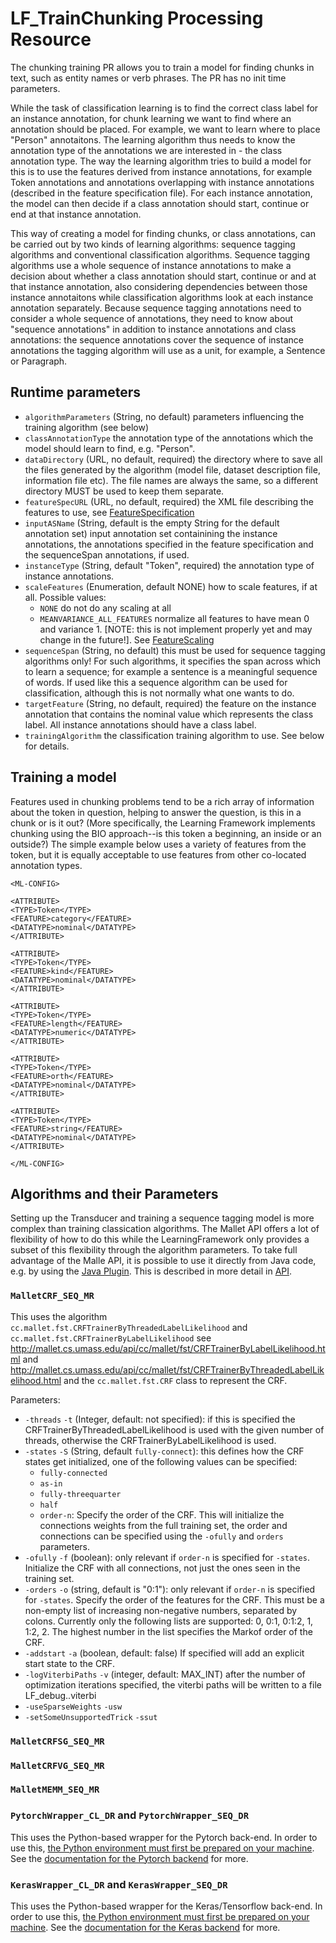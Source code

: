 # LF_TrainChunking Processing Resource

The chunking training PR allows you to train a model for finding chunks in text, such as entity names or verb phrases. The PR has no init time parameters.

While the task of classification learning is to find the correct class label
for an instance annotation, for chunk learning we want to find where an annotation
should be placed. For example, we want to learn where to place "Person" annotaitons. The learning algorithm thus needs to know the annotation type of
the annotations we are interested in - the class annotation type. The way
the learning algorithm tries to build a model for this is to use the features
derived from instance annotations, for example Token annotations and annotations
overlapping with instance annotations (described in the feature specification file). For each instance annotation, the model can then decide if a class annotation should start, continue or end at that instance annotation.

This way of creating a model for finding chunks, or class annotations, can be
carried out by two kinds of learning algorithms: sequence tagging algorithms
and conventional classification algorithms. Sequence tagging algorithms use
a whole sequence of instance annotations to make a decision about whether a
class annotation should start, continue or and at that instance annotation, also
considering dependencies between those instance annotaitons while classification
algorithms look at each instance annotation separately. Because sequence tagging
annotations need to consider a whole sequence of annotations, they need to
know about "sequence annotations" in addition to instance annotations and class
annotations: the sequence annotations cover the sequence of instance annotations
the tagging algorithm will use as a unit, for example, a Sentence or Paragraph.

## Runtime parameters

* `algorithmParameters` (String, no default) parameters influencing the training algorithm (see below)
* `classAnnotationType` the annotation type of the annotations which the model
should learn to find, e.g. "Person".
* `dataDirectory` (URL, no default, required) the directory where to save all the files generated by the algorithm (model file, dataset description file, information file etc). The file names are always the same, so a different directory MUST be used to keep them separate.
* `featureSpecURL` (URL, no default, required) the XML file describing the features to use, see [FeatureSpecification](FeatureSpecification)
* `inputASName` (String, default is the empty String for the default annotation set) input annotation set containining the instance annotations, the annotations specified in the feature specification and the sequenceSpan annotations, if used.
* `instanceType` (String, default "Token", required) the annotation type of instance annotations. 
* `scaleFeatures` (Enumeration, default NONE) how to scale features, if at all. Possible values:
  * `NONE` do not do any scaling at all
  * `MEANVARIANCE_ALL_FEATURES` normalize all features to have mean 0 and variance 1. [NOTE: this is not implement properly yet and may change in the future!]. See [FeatureScaling](FeatureScaling)
* `sequenceSpan` (String, no default) this must be used for sequence tagging algorithms only! For such algorithms, it specifies the span across which to learn a sequence; for example a sentence is a meaningful sequence of words. If used like this a sequence algorithm can be used for classification, although this is not normally what one wants to do.
* `targetFeature` (String, no default, required) the feature on the instance annotation that contains the nominal value which represents the class label. All instance annotations should have a class label.
* `trainingAlgorithm` the classification training algorithm to use. See below for
details.

## Training a model

Features used in chunking problems tend to be a rich array of information about the token in question, helping to answer the question, is this in a chunk or is it out? (More specifically, the Learning Framework implements chunking using the BIO approach--is this token a beginning, an inside or an outside?) The simple example below uses a variety of features from the token, but it is equally acceptable to use features from other co-located annotation types.

    <ML-CONFIG>

    <ATTRIBUTE>
    <TYPE>Token</TYPE>
    <FEATURE>category</FEATURE>
    <DATATYPE>nominal</DATATYPE>
    </ATTRIBUTE>

    <ATTRIBUTE>
    <TYPE>Token</TYPE>
    <FEATURE>kind</FEATURE>
    <DATATYPE>nominal</DATATYPE>
    </ATTRIBUTE>

    <ATTRIBUTE>
    <TYPE>Token</TYPE>
    <FEATURE>length</FEATURE>
    <DATATYPE>numeric</DATATYPE>
    </ATTRIBUTE>

    <ATTRIBUTE>
    <TYPE>Token</TYPE>
    <FEATURE>orth</FEATURE>
    <DATATYPE>nominal</DATATYPE>
    </ATTRIBUTE>

    <ATTRIBUTE>
    <TYPE>Token</TYPE>
    <FEATURE>string</FEATURE>
    <DATATYPE>nominal</DATATYPE>
    </ATTRIBUTE>

    </ML-CONFIG>

## Algorithms and their Parameters

Setting up the Transducer and training a sequence tagging model is more complex than training classication algorithms. The Mallet API offers a lot of flexibility of how to do this while
the LearningFramework only provides a subset of this flexibility through the
algorithm parameters. To take full advantage of the Malle API, it is possible
to use it directly from Java code, e.g. by using the [Java Plugin](https://github.com/johann-petrak/gateplugin-Java). This is described in more detail in [API](API).

### `MalletCRF_SEQ_MR`

This uses the algorithm `cc.mallet.fst.CRFTrainerByThreadedLabelLikelihood` and
`cc.mallet.fst.CRFTrainerByLabelLikelihood` see http://mallet.cs.umass.edu/api/cc/mallet/fst/CRFTrainerByLabelLikelihood.html and http://mallet.cs.umass.edu/api/cc/mallet/fst/CRFTrainerByThreadedLabelLikelihood.html and the `cc.mallet.fst.CRF` class to represent the CRF.

Parameters:
* `-threads` `-t` (Integer, default: not specified): if this is specified the CRFTrainerByThreadedLabelLikelihood is used with the given number of threads,
otherwise the CRFTrainerByLabelLikelihood is used.
* `-states` `-S` (String, default `fully-connect`): this defines how the CRF states get initialized, one of the following values can be specified:
   * `fully-connected`
   * `as-in`
   * `fully-threequarter`
   * `half`
   * `order-n`: Specify the order of the CRF. This will initialize the connections weights from the full training set, the order and connections can be specified using the `-ofully` and `orders` parameters.
* `-ofully` `-f` (boolean): only relevant if `order-n` is specified for `-states`. Initialize the CRF with all connections, not just the ones seen in the training set.
* `-orders` `-o` (string, default is "0:1"): only relevant if `order-n` is specified for `-states`. Specify the order of the features for the CRF. This must be a non-empty list of increasing non-negative numbers, separated by colons. Currently only the following lists are supported: 0, 0:1, 0:1:2, 1, 1:2, 2. The highest number in the list specifies the Markof order of the CRF.
* `-addstart` `-a` (boolean, default: false) If specified will add an explicit start state to the CRF.
* `-logViterbiPaths` `-v` (integer, default: MAX_INT) after the number of optimization iterations specified, the viterbi paths will be written to a file LF_debug.<it>.viterbi  
* `-useSparseWeights` `-usw`
* `-setSomeUnsupportedTrick` `-ssut`

### `MalletCRFSG_SEQ_MR`


### `MalletCRFVG_SEQ_MR`


### `MalletMEMM_SEQ_MR`


### `PytorchWrapper_CL_DR` and `PytorchWrapper_SEQ_DR`

This uses the Python-based wrapper for the Pytorch back-end. In order to use this,
[the Python environment must first be prepared on your machine](DNN/Preparation.md).
See the [documentation for the Pytorch backend](DNN/Pytorch) for more.

### `KerasWrapper_CL_DR` and `KerasWrapper_SEQ_DR`

This uses the Python-based wrapper for the Keras/Tensorflow back-end. In order to use this,
[the Python environment must first be prepared on your machine](DNN/Preparation.md).
See the [documentation for the Keras backend](DNN/Keras) for more.

